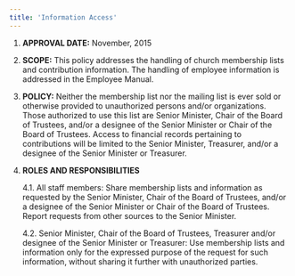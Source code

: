 ```yaml
---
title: 'Information Access'
---
```



1.	**APPROVAL DATE:**  November, 2015

2.	**SCOPE:**  This policy addresses the handling of church membership lists and contribution information. The handling of employee information is addressed in the Employee Manual.

3.	**POLICY:**   Neither the membership list nor the mailing list is ever sold or otherwise provided to unauthorized persons and/or organizations.  Those authorized to use this list are Senior Minister, Chair of the Board of Trustees, and/or a designee of the Senior Minister or Chair of the Board of Trustees.
Access to financial records pertaining to contributions will be limited to the Senior Minister, Treasurer, and/or a designee of the Senior Minister or Treasurer.

4.	**ROLES AND RESPONSIBILITIES**

    4.1.	All staff members: Share membership lists and information as requested by the Senior Minister, Chair of the Board of Trustees, and/or a designee of the Senior Minister or Chair of the Board of Trustees. Report requests from other sources to the Senior Minister.

    4.2.	Senior Minister, Chair of the Board of Trustees, Treasurer and/or designee of the Senior Minister or Treasurer:  Use membership lists and information only for the expressed purpose of the request for such information, without sharing it further with unauthorized parties.
